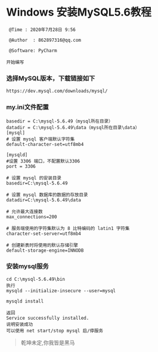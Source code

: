 # Windows 安装MySQL5.6教程
` @Time : 2020年7月28日 9:56`

` @Author  : 862897316@qq.com`

` @Software: PyCharm`

```
开始编写
```
### 选择MySQL版本，下载链接如下
``https://dev.mysql.com/downloads/mysql/``

### my.ini文件配置
```angular2html
basedir = C:\mysql-5.6.49（mysql所在目录）
datadir = C:\mysql-5.6.49\data（mysql所在目录\data）
[mysql]  
# 设置 mysql 客户端默认字符集  
default-character-set=utf8mb4 
 
[mysqld]  
#设置 3306 端口，不配置默认3306
port = 3306  

# 设置 mysql 的安装目录  
basedir=C:\mysql-5.6.49

# 设置 mysql 数据库的数据的存放目录  
datadir=C:\mysql-5.6.49\data 

# 允许最大连接数  
max_connections=200  

# 服务端使用的字符集默认为 8 比特编码的 latin1 字符集  
character-set-server=utf8mb4  

# 创建新表时将使用的默认存储引擎  
default-storage-engine=INNODB

```

### 安装mysql服务

```angular2html
cd C:\mysql-5.6.49\bin
执行
mysqld --initialize-insecure --user=mysql

mysqld install

返回
Service successfully installed.
说明安装成功
可以使用 net start/stop mysql 启/停服务
```

> 乾坤未定,你我皆是黑马